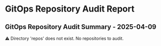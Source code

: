 # GitOps Repository Audit Report

## GitOps Repository Audit Summary - 2025-04-09
⚠️ Directory 'repos' does not exist. No repositories to audit.
